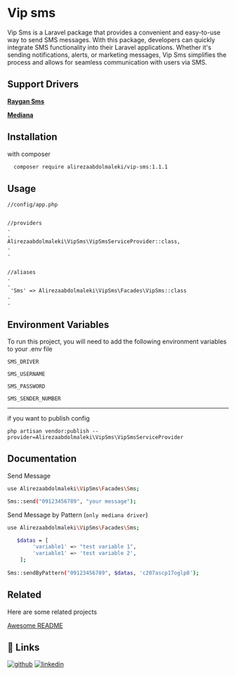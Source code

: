 
# Vip sms

Vip Sms is a Laravel package that provides a convenient and easy-to-use way to send SMS messages. With this package, developers can quickly integrate SMS functionality into their Laravel applications. Whether it's sending notifications, alerts, or marketing messages, Vip Sms simplifies the process and allows for seamless communication with users via SMS.

## Support Drivers

[**Raygan Sms** ](https://raygansms.com)

[**Mediana** ](https://mediana.ir)



## Installation

with composer 

```bash
  composer require alirezaabdolmaleki/vip-sms:1.1.1
```
    

    
## Usage

```config/app.php
//config/app.php


//providers
.
.
Alirezaabdolmaleki\VipSms\VipSmsServiceProvider::class,
.
.


//aliases
.
.
 'Sms' => Alirezaabdolmaleki\VipSms\Facades\VipSms::class
.
.

```


## Environment Variables

To run this project, you will need to add the following environment variables to your .env file

`SMS_DRIVER`

`SMS_USERNAME`

`SMS_PASSWORD`

`SMS_SENDER_NUMBER`


 ---
if you want to publish config

`php artisan vendor:publish --provider=Alirezaabdolmaleki\VipSms\VipSmsServiceProvider`
## Documentation

Send Message 

```bash
use Alirezaabdolmaleki\VipSms\Facades\Sms;

Sms::send("09123456789", "your message");
```


Send Message by Pattern (`only mediana driver`)

```bash
use Alirezaabdolmaleki\VipSms\Facades\Sms;

   $datas = [
        'variable1' => "test variable 1",
        'variable1' => 'test variable 2',
    ];
    
Sms::sendByPattern("09123456789", $datas, 'c207ascp17oglp8');

```

## Related

Here are some related projects

[Awesome README](https://github.com/alirezaabdolmaleki/vip-sms)


## 🔗 Links
[![github](https://img.shields.io/badge/my_portfolio-000?style=for-the-badge&logo=ko-fi&logoColor=white)](https://github.com/alirezaabdolmaleki)
[![linkedin](https://img.shields.io/badge/linkedin-0A66C2?style=for-the-badge&logo=linkedin&logoColor=white)](https://www.linkedin.com/in/alirezaabdolmaleki/)


